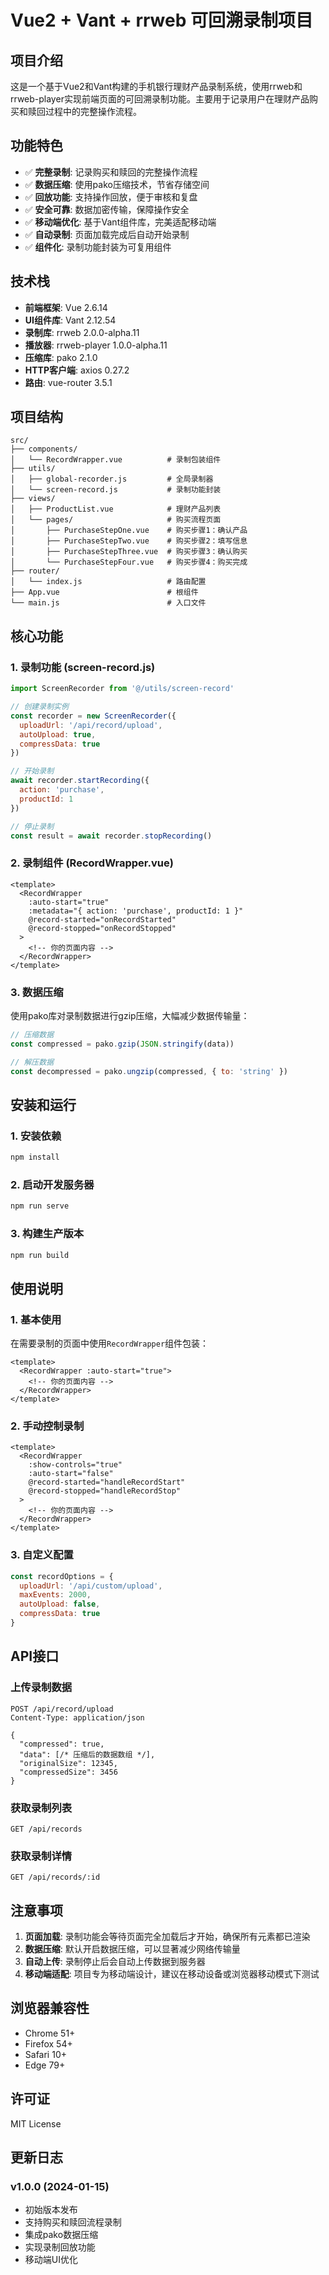 # Vue2 + Vant + rrweb 可回溯录制项目

## 项目介绍

这是一个基于Vue2和Vant构建的手机银行理财产品录制系统，使用rrweb和rrweb-player实现前端页面的可回溯录制功能。主要用于记录用户在理财产品购买和赎回过程中的完整操作流程。

## 功能特色

- ✅ **完整录制**: 记录购买和赎回的完整操作流程
- ✅ **数据压缩**: 使用pako压缩技术，节省存储空间
- ✅ **回放功能**: 支持操作回放，便于审核和复盘
- ✅ **安全可靠**: 数据加密传输，保障操作安全
- ✅ **移动端优化**: 基于Vant组件库，完美适配移动端
- ✅ **自动录制**: 页面加载完成后自动开始录制
- ✅ **组件化**: 录制功能封装为可复用组件

## 技术栈

- **前端框架**: Vue 2.6.14
- **UI组件库**: Vant 2.12.54
- **录制库**: rrweb 2.0.0-alpha.11
- **播放器**: rrweb-player 1.0.0-alpha.11
- **压缩库**: pako 2.1.0
- **HTTP客户端**: axios 0.27.2
- **路由**: vue-router 3.5.1

## 项目结构

```
src/
├── components/
│   └── RecordWrapper.vue          # 录制包装组件
├── utils/
│   ├── global-recorder.js         # 全局录制器
│   └── screen-record.js           # 录制功能封装
├── views/
│   ├── ProductList.vue            # 理财产品列表
│   └── pages/                     # 购买流程页面
│       ├── PurchaseStepOne.vue    # 购买步骤1：确认产品
│       ├── PurchaseStepTwo.vue    # 购买步骤2：填写信息
│       ├── PurchaseStepThree.vue  # 购买步骤3：确认购买
│       └── PurchaseStepFour.vue   # 购买步骤4：购买完成
├── router/
│   └── index.js                   # 路由配置
├── App.vue                        # 根组件
└── main.js                        # 入口文件
```

## 核心功能

### 1. 录制功能 (screen-record.js)

```javascript
import ScreenRecorder from '@/utils/screen-record'

// 创建录制实例
const recorder = new ScreenRecorder({
  uploadUrl: '/api/record/upload',
  autoUpload: true,
  compressData: true
})

// 开始录制
await recorder.startRecording({
  action: 'purchase',
  productId: 1
})

// 停止录制
const result = await recorder.stopRecording()
```

### 2. 录制组件 (RecordWrapper.vue)

```vue
<template>
  <RecordWrapper 
    :auto-start="true"
    :metadata="{ action: 'purchase', productId: 1 }"
    @record-started="onRecordStarted"
    @record-stopped="onRecordStopped"
  >
    <!-- 你的页面内容 -->
  </RecordWrapper>
</template>
```

### 3. 数据压缩

使用pako库对录制数据进行gzip压缩，大幅减少数据传输量：

```javascript
// 压缩数据
const compressed = pako.gzip(JSON.stringify(data))

// 解压数据
const decompressed = pako.ungzip(compressed, { to: 'string' })
```

## 安装和运行

### 1. 安装依赖

```bash
npm install
```

### 2. 启动开发服务器

```bash
npm run serve
```

### 3. 构建生产版本

```bash
npm run build
```

## 使用说明

### 1. 基本使用

在需要录制的页面中使用`RecordWrapper`组件包装：

```vue
<template>
  <RecordWrapper :auto-start="true">
    <!-- 你的页面内容 -->
  </RecordWrapper>
</template>
```

### 2. 手动控制录制

```vue
<template>
  <RecordWrapper 
    :show-controls="true"
    :auto-start="false"
    @record-started="handleRecordStart"
    @record-stopped="handleRecordStop"
  >
    <!-- 你的页面内容 -->
  </RecordWrapper>
</template>
```

### 3. 自定义配置

```javascript
const recordOptions = {
  uploadUrl: '/api/custom/upload',
  maxEvents: 2000,
  autoUpload: false,
  compressData: true
}
```

## API接口

### 上传录制数据

```
POST /api/record/upload
Content-Type: application/json

{
  "compressed": true,
  "data": [/* 压缩后的数据数组 */],
  "originalSize": 12345,
  "compressedSize": 3456
}
```

### 获取录制列表

```
GET /api/records
```

### 获取录制详情

```
GET /api/records/:id
```

## 注意事项

1. **页面加载**: 录制功能会等待页面完全加载后才开始，确保所有元素都已渲染
2. **数据压缩**: 默认开启数据压缩，可以显著减少网络传输量
3. **自动上传**: 录制停止后会自动上传数据到服务器
4. **移动端适配**: 项目专为移动端设计，建议在移动设备或浏览器移动模式下测试

## 浏览器兼容性

- Chrome 51+
- Firefox 54+
- Safari 10+
- Edge 79+

## 许可证

MIT License

## 更新日志

### v1.0.0 (2024-01-15)
- 初始版本发布
- 支持购买和赎回流程录制
- 集成pako数据压缩
- 实现录制回放功能
- 移动端UI优化 